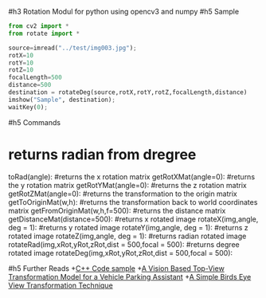 #h3 Rotation Modul for python using opencv3 and numpy
#h5 Sample
```python
from cv2 import *
from rotate import *

source=imread("../test/img003.jpg");
rotX=10
rotY=10
rotZ=10
focalLength=500
distance=500
destination = rotateDeg(source,rotX,rotY,rotZ,focalLength,distance)
imshow("Sample", destination);
waitKey(0);
```
#h5 Commands
# returns radian from dregree
toRad(angle):
#returns the x rotation matrix
getRotXMat(angle=0):
#returns the y rotation matrix
getRotYMat(angle=0):
#returns the z rotation matrix
getRotZMat(angle=0):
#returns the transformation to the origin matrix
getToOriginMat(w,h):
#returns the transformation back to world coordinates matrix
getFromOriginMat(w,h,f=500):
#returns the distance matrix
getDistanceMat(distance=500):
#returns x rotated image
rotateX(img,angle, deg = 1):
#returns y rotated image
rotateY(img,angle, deg = 1):
#returns z rotated image
rotateZ(img,angle, deg = 1):
#returns radian rotated image
rotateRad(img,xRot,yRot,zRot,dist = 500,focal = 500):
#returns degree rotated image
rotateDeg(img,xRot,yRot,zRot,dist = 500,focal = 500):


#h5 Further Reads
+[C++ Code sample](http://stackoverflow.com/questions/6606891/opencv-virtually-camera-rotating-translating-for-birds-eye-view)
+[A Vision Based Top-View Transformation Model for a Vehicle Parking Assistant](https://www.ncbi.nlm.nih.gov/pmc/articles/PMC3355419/)
+[A Simple Birds Eye View Transformation Technique](http://www.ijser.org/researchpaper%5CA-Simple-Birds-Eye-View-Transformation-Technique.pdf)
